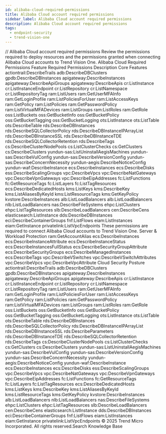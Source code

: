 ```yaml
---
id: alibaba-cloud-required-permissions
title: Alibaba Cloud account required permissions
sidebar_label: Alibaba Cloud account required permissions
description: Alibaba Cloud account required permissions
tags:
  - endpoint-security
  - trend-vision-one
---
```


/*<![CDATA[*/ $('#title').html($('meta[name=map-description]').attr('content')); /*]]>*/ Alibaba Cloud account required permissions Review the permissions required to deploy resources and the permissions granted when connecting Alibaba Cloud accounts to Trend Vision One. Alibaba Cloud Required Permissions Feature Required Permissions Description Core Features actiontrail:DescribeTrails adb:DescribeDBClusters gpdb:DescribeDBInstances apigateway:DescribeInstances apigateway:DescribeApiGroups apigateway:DescribeApis cr:ListInstance cr:ListInstanceEndpoint cr:ListRepository cr:ListNamespace cr:ListRepositoryTag ram:ListUsers ram:GetUserMFAInfo ram:GetLoginProfile ram:ListPoliciesForUser ram:ListAccessKeys ram:GetPolicy ram:ListPolicies ram:GetPasswordPolicy ram:ListVirtualMFADevices ram:ListGroups ram:ListRoles ram:GetRole oss:ListBuckets oss:GetBucketInfo oss:GetBucketPolicy oss:GetBucketTagging oss:GetBucketLogging ots:ListInstance ots:ListTable ots:DescribeTable rds:DescribeDBInstances rds:DescribeSQLCollectorPolicy rds:DescribeDBInstanceIPArrayList rds:DescribeDBInstanceSSL rds:DescribeDBInstanceTDE rds:DescribeSQLCollectorRetention rds:DescribeTags cs:DescribeClusterNodePools cs:ListClusterChecks cs:GetClusters cs:DescribeClusters yundun-sas:ListUninstallAegisMachines yundun-sas:DescribeVulConfig yundun-sas:DescribeVersionConfig yundun-sas:DescribeConcernNecessity yundun-aegis:DescribeNoticeConfig yundun-waf:DescribeInstance ecs:DescribeInstances ecs:DescribeDisks ess:DescribeScalingGroups vpc:DescribeVpcs vpc:DescribeNatGateways vpc:DescribeVpnGateways vpc:DescribeEipAddresses fc:ListFunctions fc:GetResourceTags fc:ListLayers fc:ListTagResources ecs:DescribeDedicatedHosts kms:ListKeys kms:DescribeKey kms:ListAliasesByKeyId kms:ListResourceTags kms:GetKeyPolicy kvstore:DescribeInstances alb:ListLoadBalancers alb:ListLoadBalancers nlb:ListLoadBalancers nas:DescribeFileSystems ehpc:ListClusters ehpc:ListTagResources slb:DescribeLoadBalancers cen:DescribeCens elasticsearch:ListInstance dds:DescribeDBInstances eci:DescribeContainerGroups fnf:ListFlows eiam:ListInstances eiam:GetInstance privatelink:ListVpcEndpoints These permissions are required to connect Alibaba Cloud accounts to Trend Vision One. Server & Workload Protection ram:GetAccountAlias ecs:DescribeInstances ecs:DescribeInstanceAttribute ecs:DescribeInstanceStatus ecs:DescribeInstancesFullStatus ecs:DescribeSecurityGroupAttribute ecs:DescribeSecurityGroups ecs:DescribeManagedInstances ecs:DescribeTags vpc:DescribeVSwitches vpc:DescribeVSwitchAttributes vpc:DescribeVpcs vpc:DescribeVpcAttribute Cloud Security Posture actiontrail:DescribeTrails adb:DescribeDBClusters gpdb:DescribeDBInstances apigateway:DescribeInstances apigateway:DescribeApiGroups apigateway:DescribeApis cr:ListInstance cr:ListInstanceEndpoint cr:ListRepository cr:ListNamespace cr:ListRepositoryTag ram:ListUsers ram:GetUserMFAInfo ram:GetLoginProfile ram:ListPoliciesForUser ram:ListAccessKeys ram:GetPolicy ram:ListPolicies ram:GetPasswordPolicy ram:ListVirtualMFADevices ram:ListGroups ram:ListRoles ram:GetRole oss:ListBuckets oss:GetBucketInfo oss:GetBucketPolicy oss:GetBucketTagging oss:GetBucketLogging ots:ListInstance ots:ListTable ots:DescribeTable rds:DescribeDBInstances rds:DescribeSQLCollectorPolicy rds:DescribeDBInstanceIPArrayList rds:DescribeDBInstanceSSL rds:DescribeParameters rds:DescribeDBInstanceTDE rds:DescribeSQLCollectorRetention rds:DescribeTags cs:DescribeClusterNodePools cs:ListClusterChecks cs:GetClusters cs:DescribeClusters yundun-sas:ListUninstallAegisMachines yundun-sas:DescribeVulConfig yundun-sas:DescribeVersionConfig yundun-sas:DescribeConcernNecessity yundun-aegis:DescribeNoticeConfig yundun-waf:DescribeInstance ecs:DescribeInstances ecs:DescribeDisks ess:DescribeScalingGroups vpc:DescribeVpcs vpc:DescribeNatGateways vpc:DescribeVpnGateways vpc:DescribeEipAddresses fc:ListFunctions fc:GetResourceTags fc:ListLayers fc:ListTagResources ecs:DescribeDedicatedHosts kms:ListKeys kms:DescribeKey kms:ListAliasesByKeyId kms:ListResourceTags kms:GetKeyPolicy kvstore:DescribeInstances alb:ListLoadBalancers nlb:ListLoadBalancers nas:DescribeFileSystems ehpc:ListClusters ehpc:ListTagResources slb:DescribeLoadBalancers cen:DescribeCens elasticsearch:ListInstance dds:DescribeDBInstances eci:DescribeContainerGroups fnf:ListFlows eiam:ListInstances eiam:GetInstance privatelink:ListVpcEndpoints © 2025 Trend Micro Incorporated. All rights reserved.Search Knowledge Base